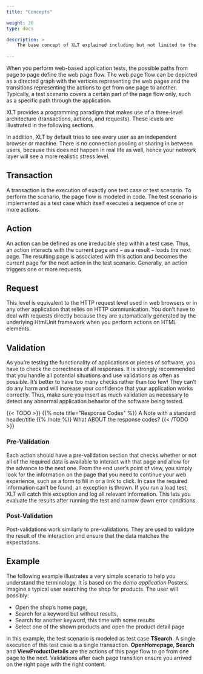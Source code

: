 ```yaml
---
title: "Concepts"

weight: 30
type: docs

description: >
    The base concept of XLT explained including but not limited to the action model
  
---
```

When you perform web-based application tests, the possible paths from page to page define the web page flow. The web page flow can be depicted as a directed graph with the vertices representing the web pages and the transitions representing the actions to get from one page to another. Typically, a test scenario covers a certain part of the page flow only, such as a specific path through the application.

XLT provides a programming paradigm that makes use of a three-level architecture (transactions, actions, and requests). These levels are illustrated in the following sections.

In addition, XLT by default tries to see every user as an independent browser or machine. There is no connection pooling or sharing in between users, because this does not happen in real life as well, hence your network layer will see a more realistic stress level. 

## Transaction
A transaction is the execution of exactly one test case or test scenario. To perform the scenario, the page flow is modeled in code. The test scenario is implemented as a test case which itself executes a sequence of one or more actions.

## Action
An action can be defined as one irreducible step within a test case. Thus, an action interacts with the current page and – as a result – loads the next page. The resulting page is associated with this action and becomes the current page for the next action in the test scenario. Generally, an action triggers one or more requests.

## Request
This level is equivalent to the HTTP request level used in web browsers or in any other application that relies on HTTP communication. You don’t have to deal with requests directly because they are automatically generated by the underlying HtmlUnit framework when you perform actions on HTML elements.

## Validation
As you’re testing the functionality of applications or pieces of software, you have to check the correctness of all responses. It is strongly recommended that you handle all potential situations and use validations as often as possible. It’s better to have too many checks rather than too few! They can’t do any harm and will increase your confidence that your application works correctly. Thus, make sure you insert as much validation as necessary to detect any abnormal application behavior of the software being tested.

{{< TODO >}}
{{% note title="Response Codes" %}}
A Note with a standard header/title
{{% /note %}}
What ABOUT the response codes?
{{< /TODO >}}


### Pre-Validation
Each action should have a pre-validation section that checks whether or not all of the required data is available to interact with that page and allow for the advance to the next one. From the end user’s point of view, you simply look for the information on the page that you need to continue your web experience, such as a form to fill in or a link to click. In case the required information can’t be found, an exception is thrown. If you run a load test, XLT will catch this exception and log all relevant information. This lets you evaluate the results after running the test and narrow down error conditions.

### Post-Validation
Post-validations work similarly to pre-validations. They are used to validate the result of the interaction and ensure that the data matches the expectations.

## Example
The following example illustrates a very simple scenario to help you understand the terminology. It is based on the *demo application* Posters. Imagine a typical user searching the shop for products. The user will possibly:

* Open the shop’s home page,
* Search for a keyword but without results,
* Search for another keyword, this time with some results
* Select one of the shown products and open the product detail page

In this example, the test scenario is modeled as test case **TSearch**. A single execution of this test case is a single transaction. **OpenHomepage**, **Search** and **ViewProductDetails** are the actions of this page flow to go from one page to the next. Validations after each page transition ensure you arrived on the right page with the right content.

